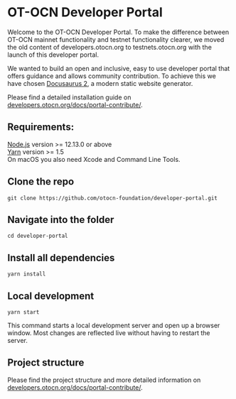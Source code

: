 # OT-OCN Developer Portal

Welcome to the OT-OCN Developer Portal. To make the difference between OT-OCN mainnet functionality and testnet functionality clearer, we moved the old content of developers.otocn.org to testnets.otocn.org with the launch of this developer portal.

We wanted to build an open and inclusive, easy to use developer portal that offers guidance and allows community contribution. To achieve this we have chosen [Docusaurus 2](https://v2.docusaurus.io/), a modern static website generator.

Please find a detailed installation guide on [developers.otocn.org/docs/portal-contribute/](https://developers.otocn.org/docs/portal-contribute/). 


## Requirements:  

[Node.js](https://nodejs.org/en/download/) version >= 12.13.0 or above  
[Yarn](https://yarnpkg.com/en/) version >= 1.5  
On macOS you also need Xcode and Command Line Tools.


## Clone the repo

```console
git clone https://github.com/otocn-foundation/developer-portal.git
```

## Navigate into the folder

```console
cd developer-portal
```

## Install all dependencies

```console
yarn install
```

## Local development

```console
yarn start
```

This command starts a local development server and open up a browser window. Most changes are reflected live without having to restart the server.

## Project structure 

Please find the project structure and more detailed information on [developers.otocn.org/docs/portal-contribute/](https://developers.otocn.org/docs/portal-contribute/#project-structure).